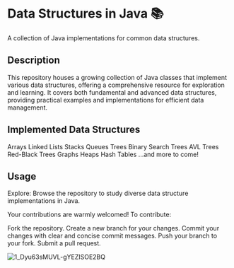 # Data Structures in Java :books:

A collection of Java implementations for common data structures.

## Description

This repository houses a growing collection of Java classes that implement various data structures, offering a comprehensive resource for exploration and learning. It covers both fundamental and advanced data structures, providing practical examples and implementations for efficient data management.

## Implemented Data Structures

Arrays
Linked Lists
Stacks
Queues
Trees
Binary Search Trees
AVL Trees
Red-Black Trees
Graphs
Heaps
Hash Tables
...and more to come!
## Usage

Explore: Browse the repository to study diverse data structure implementations in Java.

Your contributions are warmly welcomed! To contribute:

Fork the repository.
Create a new branch for your changes.
Commit your changes with clear and concise commit messages.
Push your branch to your fork.
Submit a pull request.

![1_Dyu63sMUVL-gYEZISOE2BQ](https://github.com/KHARANSHUWANARE/Data-Structure-/assets/83946522/bc123d80-64b0-4702-b190-f2926ae59be4)
